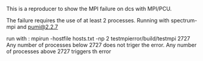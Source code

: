 This is a reproducer to show the MPI failure on dcs with MPI/PCU.

The failure requires the use of at least 2 processes.
Running with spectrum-mpi and pumi@2.2.7

run with : mpirun -hostfile hosts.txt -np 2 testmpierror/build/testmpi 2727
Any number of processes below 2727 does not triger the error. Any number of processes above 2727 triggers th error
